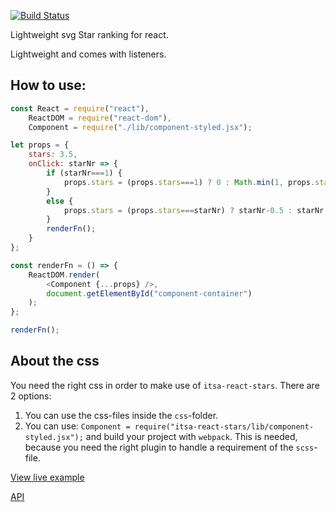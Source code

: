 [![Build Status](https://travis-ci.org/ItsAsbreuk/itsa-react-stars.svg?branch=master)](https://travis-ci.org/ItsAsbreuk/itsa-react-stars)

Lightweight svg Star ranking for react.

Lightweight and comes with listeners.

## How to use:

```js
const React = require("react"),
    ReactDOM = require("react-dom"),
    Component = require("./lib/component-styled.jsx");

let props = {
    stars: 3.5,
    onClick: starNr => {
        if (starNr===1) {
            props.stars = (props.stars===1) ? 0 : Math.min(1, props.stars+0.5);
        }
        else {
            props.stars = (props.stars===starNr) ? starNr-0.5 : starNr;
        }
        renderFn();
    }
};

const renderFn = () => {
    ReactDOM.render(
        <Component {...props} />,
        document.getElementById("component-container")
    );
};

renderFn();
```

## About the css

You need the right css in order to make use of `itsa-react-stars`. There are 2 options:

1. You can use the css-files inside the `css`-folder.
2. You can use: `Component = require("itsa-react-stars/lib/component-styled.jsx");` and build your project with `webpack`. This is needed, because you need the right plugin to handle a requirement of the `scss`-file.


[View live example](http://projects.itsasbreuk.nl/react-components/itsa-stars/component.html)

[API](http://projects.itsasbreuk.nl/react-components/itsa-stars/api/)